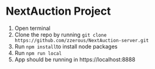 # NextAuction Project

1. Open terminal
2. Clone the repo by running `git clone https://github.com/zzerous/NextAuction-server.git`
3. Run `npm install`to install node packages
4. Run `npm run local`
5. App should be running in https://localhost:8888